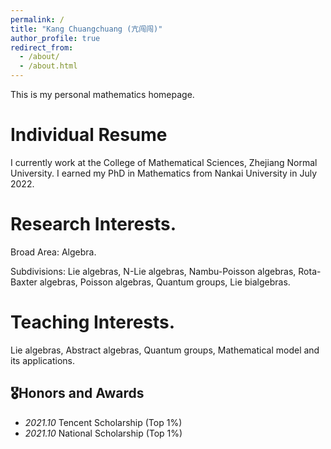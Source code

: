 ```yaml
---
permalink: /
title: "Kang Chuangchuang (亢闯闯)"
author_profile: true
redirect_from: 
  - /about/
  - /about.html
---
```


This is my personal mathematics homepage.


Individual Resume
======
I currently work at the College of Mathematical Sciences, Zhejiang Normal University. I earned my PhD in Mathematics from Nankai University in July 2022.

Research Interests.
======
Broad Area: Algebra.

Subdivisions: Lie algebras, N-Lie algebras, Nambu-Poisson algebras, Rota-Baxter algebras, Poisson algebras, Quantum groups, Lie bialgebras.

Teaching Interests.
======
Lie algebras, Abstract algebras, Quantum groups, Mathematical model and its applications.

🎖Honors and Awards
------

- *2021.10* Tencent Scholarship (Top 1%)
- *2021.10* National Scholarship (Top 1%)
